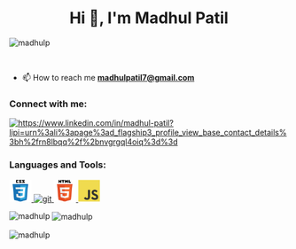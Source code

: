<h1 align="center">Hi 👋, I'm Madhul Patil</h1>
<p align="left"> <img src="https://komarev.com/ghpvc/?username=madhulp&label=Profile%20views&color=0e75b6&style=flat" alt="madhulp" /> </p>

<p align="left"> <a href="https://twitter.com/" target="blank"><img src="https://img.shields.io/twitter/follow/?logo=twitter&style=for-the-badge" alt="" /></a> </p>

- 📫 How to reach me **madhulpatil7@gmail.com**

<h3 align="left">Connect with me:</h3>
<p align="left">
<a href="https://linkedin.com/in/https://www.linkedin.com/in/madhul-patil?lipi=urn%3ali%3apage%3ad_flagship3_profile_view_base_contact_details%3bh%2frn8lbqq%2f%2bnvgrgql4oiq%3d%3d" target="blank"><img align="center" src="https://raw.githubusercontent.com/rahuldkjain/github-profile-readme-generator/master/src/images/icons/Social/linked-in-alt.svg" alt="https://www.linkedin.com/in/madhul-patil?lipi=urn%3ali%3apage%3ad_flagship3_profile_view_base_contact_details%3bh%2frn8lbqq%2f%2bnvgrgql4oiq%3d%3d" height="30" width="40" /></a>
</p>

<h3 align="left">Languages and Tools:</h3>
<p align="left"> <a href="https://www.w3schools.com/css/" target="_blank" rel="noreferrer"> <img src="https://raw.githubusercontent.com/devicons/devicon/master/icons/css3/css3-original-wordmark.svg" alt="css3" width="40" height="40"/> </a> <a href="https://git-scm.com/" target="_blank" rel="noreferrer"> <img src="https://www.vectorlogo.zone/logos/git-scm/git-scm-icon.svg" alt="git" width="40" height="40"/> </a> <a href="https://www.w3.org/html/" target="_blank" rel="noreferrer"> <img src="https://raw.githubusercontent.com/devicons/devicon/master/icons/html5/html5-original-wordmark.svg" alt="html5" width="40" height="40"/> </a> <a href="https://developer.mozilla.org/en-US/docs/Web/JavaScript" target="_blank" rel="noreferrer"> <img src="https://raw.githubusercontent.com/devicons/devicon/master/icons/javascript/javascript-original.svg" alt="javascript" width="40" height="40"/> </a> </p>

<p><img align="left" src="https://github-readme-stats.vercel.app/api/top-langs?username=madhulp&show_icons=true&locale=en&layout=compact" alt="madhulp" /></p>

<p>&nbsp;<img align="center" src="https://github-readme-stats.vercel.app/api?username=madhulp&show_icons=true&locale=en" alt="madhulp" /></p>

<p><img align="center" src="https://github-readme-streak-stats.herokuapp.com/?user=madhulp&" alt="madhulp" /></p>



